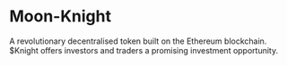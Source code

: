# Moon-Knight
A revolutionary decentralised token built on the Ethereum blockchain. $Knight offers investors and traders a promising investment opportunity. 
